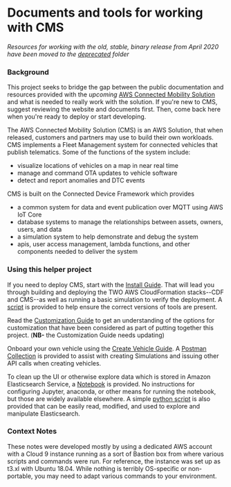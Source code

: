 # Documents and tools for working with CMS

_Resources for working with the old, stable, binary release from April 2020 have been moved to the [deprecated](tree/master/deprecated) folder_

### Background

This project seeks to bridge the gap between the public documentation and resources provided with the _upcoming_ [AWS Connected Mobility Solution](#) and what is needed to really work with the solution.  If you're new to CMS, suggest reviewing the website and documents first. Then, come back here when you're ready to deploy or start developing. 

The AWS Connected Mobility Solution (CMS) is an AWS Solution, that when released, customers and partners may use to build their own workloads. CMS implements a Fleet Management system for connected vehicles that publish telematics. Some of the functions of the system include:

* visualize locations of vehicles on a map in near real time
* manage and command OTA updates to vehicle software
* detect and report anomalies and DTC events

CMS is built on the Connected Device Framework which provides

* a common system for data and event publication over MQTT using AWS IoT Core
* database systems to manage the relationships between assets, owners, users, and data
* a simulation system to help demonstrate and debug the system
* apis, user access management, lambda functions, and other components needed to deliver the system

### Using this helper project

If you need to deploy CMS, start with the [Install Guide](blob/master/Install-from-Source.md). That will lead you through building and deploying the TWO AWS CloudFormation stacks--CDF and CMS--as well as running a basic simulation to verify the deployment. A [script](blob/master/chkDeps.sh) is provided to help ensure the correct versions of tools are present.

Read the [Customization Guide](blob/master/Customization.md) to get an understanding of the options for customization that have been considered as part of putting together this project. (**NB-** the Customization Guide needs updating)

Onboard your own vehicle using the [Create Vehicle Guide](blob/master/create_vehicle.md). A [Postman Collection](blob/master/CMS-Demo.postman_collection.json) is provided to assist with creating Simulations and issuing other API calls when creating vehicles. 

To clean up the UI or otherwise explore data which is stored in Amazon Elasticsearch Service, a [Notebook](blob/master/Elasticsearch+Tools.ipynb) is provided. No instructions for configuring Jupyter, anaconda, or other means for running the notebook, but those are widely available elsewhere. A simple [python script](blob/master/rmVin.sh) is also provided that can be easily read, modified, and used to explore and manipulate Elasticsearch.

### Context Notes

These notes were developed mostly by using a dedicated AWS account with a Cloud 9 instance running as a sort of Bastion box from where various scripts and commands were run. For reference, the instance was set up as t3.xl with Ubuntu 18.04. While nothing is terribly OS-specific or non-portable, you may need to adapt various commands to your environment.